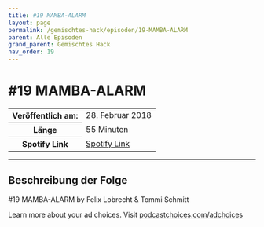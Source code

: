 ```yaml
---
title: #19 MAMBA-ALARM
layout: page
permalink: /gemischtes-hack/episoden/19-MAMBA-ALARM
parent: Alle Episoden
grand_parent: Gemischtes Hack
nav_order: 19
---
```


# #19 MAMBA-ALARM
<table class="resp-table dcf-table dcf-table-responsive dcf-table-bordered dcf-table-striped dcf-w-100%">
                    <tbody>
                        <tr>
                            <th scope="row">Veröffentlich am:</th>
                            <td data-label="Veröffentlich am:">28. Februar 2018</td>
                        </tr>
                        <tr>
                            <th scope="row">Länge </th>
                            <td data-label="Länge ">55 Minuten</td>
                        </tr><tr>
                                <th scope="row">Spotify Link</th>
                                <td data-label="Spotify Link"><a href="https://open.spotify.com/episode/495vtclMqVOQBfSveRYAND">Spotify Link</a></td>
                            </tr></tbody>
                </table>

***

## Beschreibung der Folge

<div>
<p>#19 MAMBA-ALARM by Felix Lobrecht &amp; Tommi Schmitt</p><p> </p><p>Learn more about your ad choices. Visit <a href="https://podcastchoices.com/adchoices">podcastchoices.com/adchoices</a></p>  
</div>

